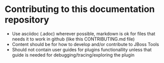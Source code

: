 Contributing to this documentation repository
=============================================

* Use asciidoc (.adoc) wherever possible, markdown is ok for files that needs it to work in github (like this CONTRIBUTING.md file)
* Content should be for how to develop and/or contribute to JBoss Tools
* Should not contain user guides for plugins functionallity unless that guide is needed for debugging/tracing/exploring the plugin


